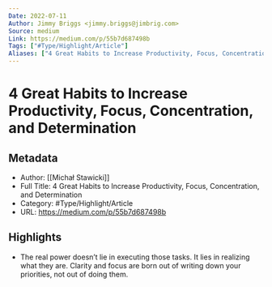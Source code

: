 ```yaml
---
Date: 2022-07-11
Author: Jimmy Briggs <jimmy.briggs@jimbrig.com>
Source: medium
Link: https://medium.com/p/55b7d687498b
Tags: ["#Type/Highlight/Article"]
Aliases: ["4 Great Habits to Increase Productivity, Focus, Concentration, and Determination", "4 Great Habits to Increase Productivity, Focus, Concentration, and Determination"]
---
```

# 4 Great Habits to Increase Productivity, Focus, Concentration, and Determination

## Metadata
- Author: [[Michał Stawicki]]
- Full Title: 4 Great Habits to Increase Productivity, Focus, Concentration, and Determination
- Category: #Type/Highlight/Article
- URL: https://medium.com/p/55b7d687498b

## Highlights
- The real power doesn’t lie in executing those tasks. It lies in realizing what they are. Clarity and focus are born out of writing down your priorities, not out of doing them.
